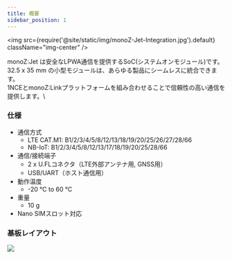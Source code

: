```yaml
---
title: 概要
sidebar_position: 1
---
```

<!-- 
<img src={require('@site/static/img/monoZ-Jet.png').default} />
<br/> -->
<img src={require('@site/static/img/monoZ-Jet-Integration.jpg').default} className="img-center" />

monoZ:Jet は安全なLPWA通信を提供するSoC(システムオンモジュール)です。\
32.5 x 35 mm の小型モジュールは、あらゆる製品にシームレスに統合できます。\
1NCEとmonoZ:Linkプラットフォームを組み合わせることで信頼性の高い通信を提供します。\

### 仕様
- 通信方式 
    - LTE CAT.M1: B1/2/3/4/5/8/12/13/18/19/20/25/26/27/28/66
    - NB-IoT: B1/2/3/4/5/8/12/13/17/18/19/20/25/28/66
- 通信/接続端子
    - 2 x U.FLコネクタ（LTE外部アンテナ用, GNSS用） 
    - USB/UART（ホスト通信用）
 - 動作温度 
     - -20 °C to 60 °C
 - 重量 
     - 10 g
 - Nano SIMスロット対応
        

### 基板レイアウト

<div className="card">
    <div className="card__body">
        <img src={require('@site/static/img/Board-Layout.jpg').default}  />
    </div>
</div>